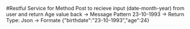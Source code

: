#Restful Service for Method Post to recieve input (date-month-year) from user and return Age value back
-> Message Pattern 23-10-1993
-> Return Type: Json
-> Formate {"birthdate":"23-10-1993","age":24}
